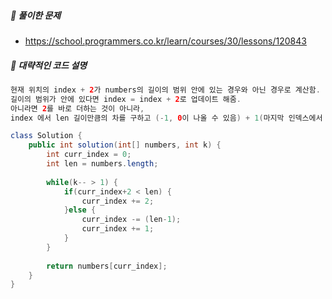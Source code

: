 ##### **📘 풀이한 문제**
- https://school.programmers.co.kr/learn/courses/30/lessons/120843

##### **📜 대략적인 코드 설명**
```java
현재 위치의 index + 2가 numbers의 길이의 범위 안에 있는 경우와 아닌 경우로 계산함.
길이의 범위가 안에 있다면 index = index + 2로 업데이트 해줌.
아니라면 2를 바로 더하는 것이 아니라, 
index 에서 len 길이만큼의 차를 구하고 (-1, 0이 나올 수 있음) + 1(마지막 인덱스에서 처음으로 가는) 로 계산함. 

class Solution {
    public int solution(int[] numbers, int k) {
    	int curr_index = 0;
    	int len = numbers.length;
    	
    	while(k-- > 1) {
    		if(curr_index+2 < len) {
    			curr_index += 2;
    		}else {
    			curr_index -= (len-1);
    			curr_index += 1;
    		}
    	}
    	
    	return numbers[curr_index];
    }
}
```
